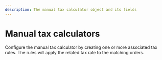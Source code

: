 ```yaml
---
description: The manual tax calculator object and its fields
---
```


# Manual tax calculators

Configure the manual tax calculator by creating one or more associated tax rules. The rules will apply the related tax rate to the matching orders.

